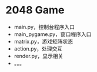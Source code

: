 2048 Game
======
+ main.py，控制台程序入口
+ main_pygame.py，窗口程序入口
+ matrix.py，游戏矩阵状态
+ action.py，处理交互
+ render.py，显示相关
+ 。。。
